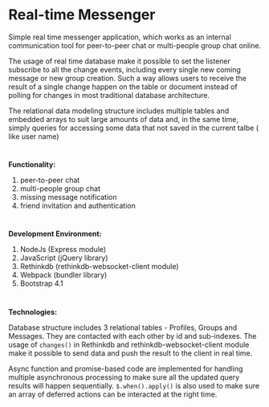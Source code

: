 # Real-time Messenger

Simple real time messenger application, which works as an internal communication tool for peer-to-peer chat or multi-people 
group chat online. 

The usage of real time database make it possible to set the listener subscribe to all the change events, 
including every single new coming message or new group creation. Such a way allows users to receive the result of a single 
change happen on the table or document instead of polling for changes in most traditional database architecture.


The relational data modeling structure includes multiple tables and embedded arrays to suit large amounts of data and, 
in the same time, simply queries for accessing some data that not saved in the current talbe ( like user name)
#
**Functionality:**
1. peer-to-peer chat
2. multi-people group chat
3. missing message notification
4. friend invitation and authentication
#
**Development Environment:**

1. NodeJs (Express module)
2. JavaScript (jQuery library)
3. Rethinkdb (rethinkdb-websocket-client module)
4. Webpack (bundler library)
5. Bootstrap 4.1 

#
**Technologies:**

Database structure includes 3 relational tables - Profiles, Groups and Messages. They are contacted with each other by id
and sub-indexes. The usage of `changes()` in Rethinkdb and rethinkdb-websocket-client module make it possible to send data 
and push the result to the client in real time.

Async function and promise-based code are implemented for handling multiple asynchronous processing to make sure all the 
updated query results will happen sequentially. `$.when().apply()` is also used to make sure an array of deferred actions
can be interacted at the right time.









